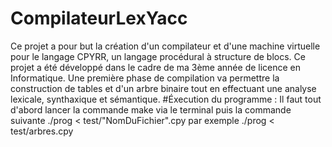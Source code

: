 # CompilateurLexYacc
Ce projet a pour but la création d'un compilateur et d'une machine virtuelle pour le langage CPYRR, un langage procédural à structure de blocs.
Ce projet a été développé dans le cadre de ma 3ème année de licence en Informatique.
Une première phase de compilation va permettre la construction de tables et d'un arbre binaire tout en effectuant une analyse lexicale, synthaxique et sémantique.
#Éxecution du programme : 
Il faut tout d'abord lancer la commande make via le terminal puis la commande suivante
./prog < test/"NomDuFichier".cpy par exemple ./prog < test/arbres.cpy
